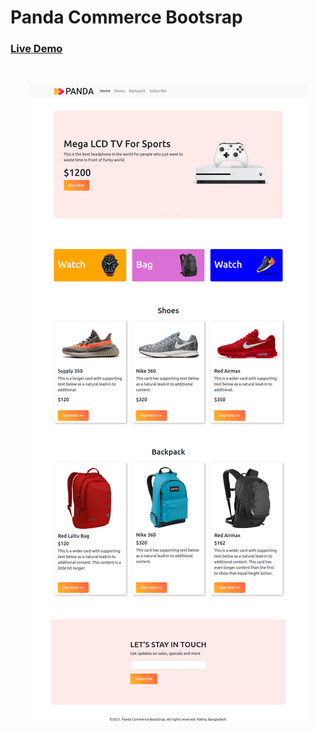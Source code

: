 # Panda Commerce Bootsrap

<h3>
    <a href="https://hossainrabbi.github.io/panda-commerce-bootsrap/" targer="_blank"> Live Demo </a>
</h3>

<br>

<p align="center" width="100%">
    <img src="images/demo-img.png">
</p>
